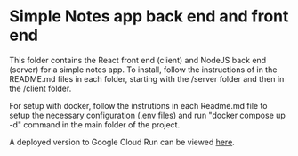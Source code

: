 # Simple Notes app back end and front end

This folder contains the React front end (client) and NodeJS back end (server) for a simple notes app.
To install, follow the instructions of in the README.md files in each folder, starting with the /server folder and then in the /client folder.

For setup with docker, follow the instrutions in each Readme.md file to setup the necessary configuration (.env files) and run "docker compose up -d" command in the main folder of the project.

A deployed version to Google Cloud Run can be viewed [here](https://notes-app-test-05-d4fvdy55ia-uc.a.run.app/).